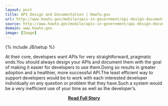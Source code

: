 ```yaml
---
layout: post
title: API Design and Documentation | HowTo.gov
url: http://www.howto.gov/mobile/apis-in-government/api-design-documentation
source: http://www.howto.gov/mobile/apis-in-government/api-design-documentation
domain: www.howto.gov
image: [Image]
---
```

{% include JB/setup %}<p>At their core, developers want APIs for very straightforward, pragmatic ends.You should always design your APIs and document them with the goal of making it easier for developers to use them.Doing so results in greater adoption and a healthier, more successful API.The least efficient way to support developers would be to work with each interested developer individually on any question or problem that they have.Such a system would be a very inefficient use of your time as well as the developer’s.</p>
<center><p><a href="http://www.howto.gov/mobile/apis-in-government/api-design-documentation" style='padding:25px; font-sze:18px; font-weight: bold;'>Read Full Story</a></p></center>
